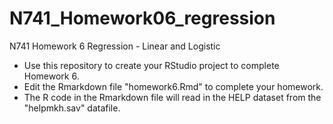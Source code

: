 # N741_Homework06_regression
N741 Homework 6 Regression - Linear and Logistic

* Use this repository to create your RStudio project to complete Homework 6. 
* Edit the Rmarkdown file "homework6.Rmd" to complete your homework.
* The R code in the Rmarkdown file will read in the HELP dataset from the "helpmkh.sav" datafile.
